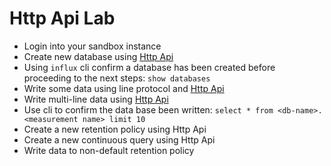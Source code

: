 # Http Api Lab

* Login into your sandbox instance
* Create new database using <a href="https://docs.influxdata.com/influxdb/v1.3/guides/writing_data/#creating-a-database-using-the-http-api" target="_blank">Http Api</a>
* Using ```influx``` cli confirm a database has been created before proceeding to the next steps: ```show databases```
* Write some data using line protocol and <a href="https://docs.influxdata.com/influxdb/v1.3/guides/writing_data/#writing-data-using-the-http-api" target="_blank">Http Api</a>
* Write multi-line data using <a href="https://docs.influxdata.com/influxdb/v1.3/guides/writing_data/#writing-multiple-points" target="_blank">Http Api</a>
* Use cli to confirm the data base been written: 
```select * from <db-name>.<measurement name> limit 10```
* Create a new retention policy using Http Api
* Create a new continuous query using Http Api
* Write data to non-default retention policy